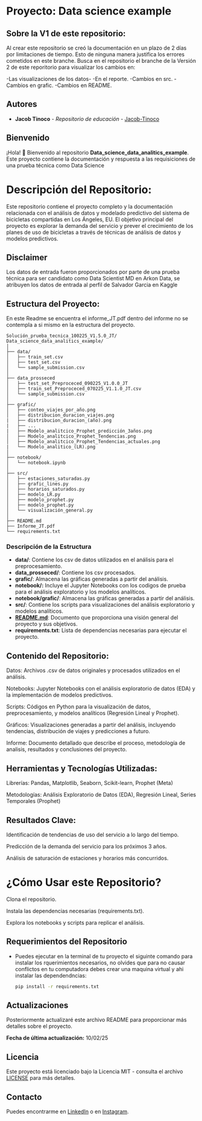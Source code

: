 # Proyecto: Data science example

## Sobre la V1 de este repositorio:
Al crear este repositorio se creó la documentación en un plazo de 2 días por limitaciones de tiempo. Esto de ninguna manera justifica los errores cometidos en este branche. Busca en el repositorio el branche de la Versión 2 de este reporitorio para visualizar los cambios en:

-Las visualizaciones de los datos-
-En el reporte.
-Cambios en src.
-Cambios en grafic.
-Cambios en README.

## Autores

- **Jacob Tinoco** - *Repositorio de educación* - [Jacob-Tinoco](https://github.com/Jacob-Tinoco)

## Bienvenido
¡Hola! 👋 Bienvenido al repositorio **Data_science_data_analitics_example**. Este proyecto contiene la documentación y respuesta a las requisiciones de una prueba técnica como Data Science

# Descripción del Repositorio:

Este repositorio contiene el proyecto completo y la documentación relacionada con el análisis de datos y modelado predictivo del sistema de bicicletas compartidas en Los Ángeles, EU. El objetivo principal del proyecto es explorar la demanda del servicio y prever el crecimiento de los planes de uso de bicicletas a través de técnicas de análisis de datos y modelos predictivos.

## Disclaimer
Los datos de entrada fueron proporcionados por parte de una prueba técnica para ser candidato como Data Scientist MD en Arkon Data, se atribuyen los datos de entrada al perfil de Salvador Garcia en Kaggle
  
## Estructura del Proyecto:
En este Readme se encuentra el informe_JT.pdf dentro del informe no se contempla a si mismo en la estructura del proyecto. 

```
Solución_prueba_tecnica_100225_V1.5.0_JT/
Data_science_data_analitics_example/
│
├── data/
│   ├── train_set.csv
│   ├── test_set.csv
│   └── sample_submission.csv
│
├── data_prosseced
│   ├── test_set_Preproceced_090225_V1.0.0_JT
│   ├── train_set_Preproceced_070225_V1.1.0_JT.csv
│   └── sample_submission.csv
│   
├── grafic/
│   ├── conteo_viajes_por_año.png
│   ├── distribucion_duracion_viajes.png
|   ├── distribucion_duracion_(año).png
|   ├── ...
|   ├── Modelo_analitcico_Prophet_predicción_3años.png
│   ├── Modelo_analitcico_Prophet_Tendencias.png
│   ├── Modelo_analitcico_Prophet_Tendencias_actuales.png
|   └── Modelo_analitico_(LR).png
│
├── notebook/  
│   └── notebook.ipynb
│
├── src/
│   ├── estaciones_saturadas.py
│   ├── grafic_lines.py
│   ├── horarios_saturados.py
│   ├── modelo_LR.py
│   ├── modelo_prophet.py
│   ├── modelo_prophet.py
│   └── visualización_general.py
│
├── README.md
├── Informe_JT.pdf
└── requirements.txt

```

### Descripción de la Estructura

- **data/**: Contiene los csv de datos utilizados en el análisis para el preprocesamiento.
- **data_prosseced/**: Contiene los csv procesados.
- **grafic/**: Almacena las gráficas generadas a partir del análisis.
- **notebook/:** Incluye el Jupyter Notebooks con los codigos de prueba para el análisis exploratorio y los modelos analíticos.
- **notebook/grafic/**: Almacena las gráficas generadas a partir del análisis.
- **src/**: Contiene los scripts para visualizaciones del análisis exploratorio y modelos analíticos.
- [**README.md**](http://readme.md/): Documento que proporciona una visión general del proyecto y sus objetivos.
- **requirements.txt**: Lista de dependencias necesarias para ejecutar el proyecto.

## Contenido del Repositorio:
Datos: Archivos .csv de datos originales y procesados utilizados en el análisis.

Notebooks: Jupyter Notebooks con el análisis exploratorio de datos (EDA) y la implementación de modelos predictivos.

Scripts: Códigos en Python para la visualización de datos, preprocesamiento, y modelos analíticos (Regresión Lineal y Prophet).

Gráficos: Visualizaciones generadas a partir del análisis, incluyendo tendencias, distribución de viajes y predicciones a futuro.

Informe: Documento detallado que describe el proceso, metodología de analisis, resultados y conclusiones del proyecto.

## Herramientas y Tecnologías Utilizadas:

Librerías: Pandas, Matplotlib, Seaborn, Scikit-learn, Prophet (Meta)

Metodologías: Análisis Exploratorio de Datos (EDA), Regresión Lineal, Series Temporales (Prophet)

## Resultados Clave:
Identificación de tendencias de uso del servicio a lo largo del tiempo.

Predicción de la demanda del servicio para los próximos 3 años.

Análisis de saturación de estaciones y horarios más concurridos.

# ¿Cómo Usar este Repositorio?
Clona el repositorio.

Instala las dependencias necesarias (requirements.txt).

Explora los notebooks y scripts para replicar el análisis.

## Requerimientos del Repositorio
 - Puedes ejecutar en la terminal de tu proyecto el siguinte comando para instalar los rquerimientos necesarios, no olvides que para no
  causar conflictos en tu computadora debes crear una maquina virtual y ahi instalar las dependendncias:
  
    ```bash
    pip install -r requirements.txt
     ```
## Actualizaciones
Posteriormente actualizaré este archivo README para proporcionar más detalles sobre el proyecto.

**Fecha de última actualización:** 10/02/25

## Licencia
Este proyecto está licenciado bajo la Licencia MIT - consulta el archivo [LICENSE](LICENSE) para más detalles.

## Contacto
Puedes encontrarme en [LinkedIn](https://www.linkedin.com/in/jacob-t-329675258/) o en [Instagram](https://www.instagram.com/jknc.0/).
